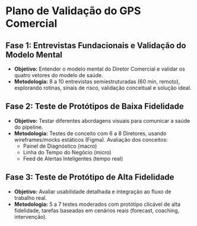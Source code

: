 # Plano de Validação do GPS Comercial

## Fase 1: Entrevistas Fundacionais e Validação do Modelo Mental

- **Objetivo:** Entender o modelo mental do Diretor Comercial e validar os quatro vetores do modelo de saúde.
- **Metodologia:** 8 a 10 entrevistas semiestruturadas (60 min, remoto), explorando rotinas, sinais de risco, validação conceitual e solução ideal.

## Fase 2: Teste de Protótipos de Baixa Fidelidade

- **Objetivo:** Testar diferentes abordagens visuais para comunicar a saúde do pipeline.
- **Metodologia:** Testes de conceito com 6 a 8 Diretores, usando wireframes/mocks estáticos (Figma). Avaliação dos conceitos:
  - Painel de Diagnóstico (macro)
  - Linha do Tempo do Negócio (micro)
  - Feed de Alertas Inteligentes (tempo real)

## Fase 3: Teste de Protótipo de Alta Fidelidade

- **Objetivo:** Avaliar usabilidade detalhada e integração ao fluxo de trabalho real.
- **Metodologia:** 5 a 7 testes moderados com protótipo clicável de alta fidelidade, tarefas baseadas em cenários reais (forecast, coaching, intervenção).
